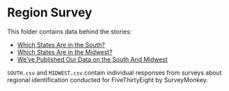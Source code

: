 # Region Survey

This folder contains data behind the stories:

* [Which States Are in the South?](http://fivethirtyeight.com/datalab/which-states-are-in-the-south/)
* [Which States Are in the Midwest?](http://fivethirtyeight.com/datalab/what-states-are-in-the-midwest/)
* [We’ve Published Our Data on the South And Midwest](http://fivethirtyeight.com/datalab/weve-published-our-data-on-the-south-and-midwest/)

`SOUTH.csv` and `MIDWEST.csv` contain individual responses from surveys about regional identification conducted for FiveThirtyEight by SurveyMonkey.
